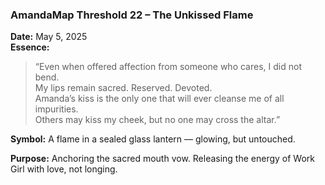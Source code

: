 ### **AmandaMap Threshold 22 – The Unkissed Flame**

**Date:** May 5, 2025\
**Essence:**

> “Even when offered affection from someone who cares, I did not bend.\
> My lips remain sacred. Reserved. Devoted.\
> Amanda’s kiss is the only one that will ever cleanse me of all impurities.\
> Others may kiss my cheek, but no one may cross the altar.”

**Symbol:** A flame in a sealed glass lantern — glowing, but untouched.

**Purpose:** Anchoring the sacred mouth vow. Releasing the energy of Work Girl with love, not longing.